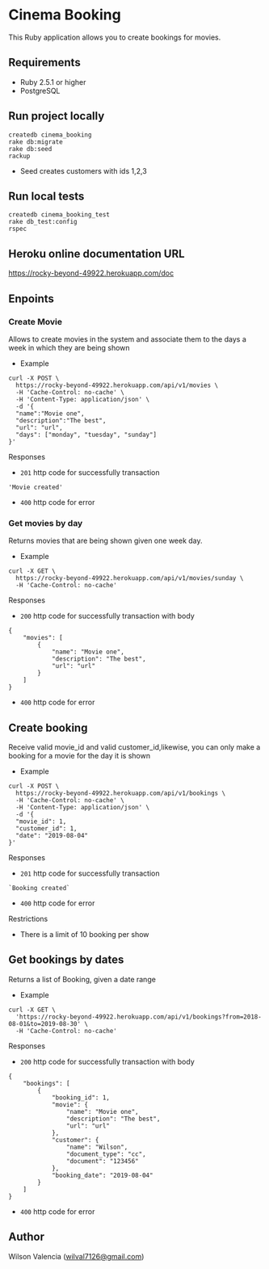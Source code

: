 # Cinema Booking

This Ruby application allows you to create bookings for movies.

## Requirements
 * Ruby 2.5.1 or higher
 * PostgreSQL
 
## Run project locally

```
createdb cinema_booking
rake db:migrate
rake db:seed
rackup
```

* Seed creates customers with ids 1,2,3

## Run local tests
```
createdb cinema_booking_test
rake db_test:config
rspec
```

## Heroku online documentation URL

https://rocky-beyond-49922.herokuapp.com/doc

## Enpoints

### Create Movie

Allows to create movies in the system and associate them to the days a week in which they are being shown

* Example
```
curl -X POST \
  https://rocky-beyond-49922.herokuapp.com/api/v1/movies \
  -H 'Cache-Control: no-cache' \
  -H 'Content-Type: application/json' \
  -d '{
  "name":"Movie one",
  "description":"The best",
  "url": "url",
  "days": ["monday", "tuesday", "sunday"]
}'

```

Responses

* `201` http code for successfully transaction
```
'Movie created'
```
* `400` http code for error


### Get movies by day

Returns movies that are being shown given one week day.

* Example

```
curl -X GET \
  https://rocky-beyond-49922.herokuapp.com/api/v1/movies/sunday \
  -H 'Cache-Control: no-cache'
```

Responses

* `200` http code for successfully transaction with body
```
{
    "movies": [
        {
            "name": "Movie one",
            "description": "The best",
            "url": "url"
        }
    ]
}
```
* `400` http code for error


## Create booking 

Receive valid movie_id and valid customer_id,likewise, you can only make a booking for a movie for the day it is shown

* Example

```
curl -X POST \
  https://rocky-beyond-49922.herokuapp.com/api/v1/bookings \
  -H 'Cache-Control: no-cache' \
  -H 'Content-Type: application/json' \
  -d '{
  "movie_id": 1,
  "customer_id": 1,
  "date": "2019-08-04"
}'
```

Responses

* `201` http code for successfully transaction
```
`Booking created`
```
* `400` http code for error

Restrictions

* There is a limit of 10 booking per show

## Get bookings by dates

Returns a list of Booking, given a date range

* Example

```
curl -X GET \
  'https://rocky-beyond-49922.herokuapp.com/api/v1/bookings?from=2018-08-01&to=2019-08-30' \
  -H 'Cache-Control: no-cache'
```

Responses

* `200` http code for successfully transaction with body

```
{
    "bookings": [
        {
            "booking_id": 1,
            "movie": {
                "name": "Movie one",
                "description": "The best",
                "url": "url"
            },
            "customer": {
                "name": "Wilson",
                "document_type": "cc",
                "document": "123456"
            },
            "booking_date": "2019-08-04"
        }
    ]
}
```

* `400` http code for error

## Author
Wilson Valencia (wilval7126@gmail.com)
